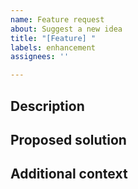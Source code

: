 ```yaml
---
name: Feature request
about: Suggest a new idea
title: "[Feature] "
labels: enhancement
assignees: ''

---
```


## Description

<!-- A clear and concise description of the problem or request. -->

## Proposed solution

<!-- How you plan to solve it, or what would be ideal. -->

## Additional context

<!-- Optional: Screenshots, related issues, references from similar projects, etc. -->
